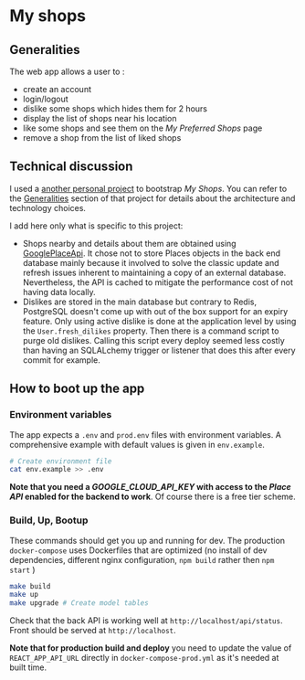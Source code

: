 # My shops

## Generalities
The web app allows a user to :
- create an account
- login/logout
- dislike some shops which hides them for 2 hours
- display the list of shops near his location
- like some shops and see them on the *My Preferred Shops* page
- remove a shop from the list of liked shops

## Technical discussion
I used a [another personal project](https://github.com/jamalg/my_notes) to bootstrap *My Shops*. You can refer to the [Generalities](https://github.com/jamalg/my_notes#generalities) section of that project for details about the architecture and technology choices.

I add here only what is specific to this project:
- Shops nearby and details about them are obtained using [GooglePlaceApi](https://developers.google.com/places/web-service/intro). It chose not to store
Places objects in the back end database mainly because it involved to solve the classic update and refresh issues inherent to maintaining a copy of an external database. Nevertheless, the API is cached to mitigate the performance cost of not having data locally.
- Dislikes are stored in the main database but contrary to Redis, PostgreSQL doesn't come up with out of the box support for an expiry feature. Only using active
dislike is done at the application level by using the `User.fresh_dilikes` property. Then there is a command script to purge old dislikes. Calling this script every deploy seemed less costly than having an SQLALchemy trigger or listener that does this after every commit for example.


## How to boot up the app

### Environment variables
The app expects a `.env` and `prod.env` files with environment variables. A comprehensive example with default values is given in `env.example`.
```bash
# Create environment file
cat env.example >> .env
```
**Note that you need a *GOOGLE_CLOUD_API_KEY* with access to the *Place API* enabled for the backend to work**. Of course there is a free tier scheme.

### Build, Up, Bootup
These commands should get you up and running for dev. The production `docker-compose` uses Dockerfiles that are optimized (no install of dev dependencies, different nginx configuration, `npm build` rather then `npm start` )
```bash
make build
make up
make upgrade # Create model tables
```
Check that the back API is working well at `http://localhost/api/status`. Front should be served at `http://localhost`.

**Note that for production build and deploy** you need to update the value of `REACT_APP_API_URL` directly in `docker-compose-prod.yml` as it's needed at built time.